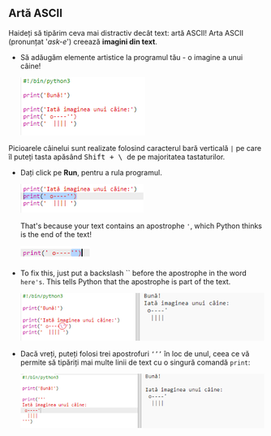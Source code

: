## Artă ASCII

Haideți să tipărim ceva mai distractiv decât text: artă ASCII! Arta ASCII (pronunțat '*ask-e*') creează **imagini din text**.

+ Să adăugăm elemente artistice la programul tău - o imagine a unui câine!
    
    ![captură de ecran](images/me-dog.png)

Picioarele câinelui sunt realizate folosind caracterul bară verticală `|` pe care îl puteți tasta apăsând <kbd>Shift + \ </kbd> de pe majoritatea tastaturilor.

+ Dați click pe **Run**, pentru a rula programul.
    
    ![captură de ecran](images/me-dog-bug.png)
    
    That's because your text contains an apostrophe `'`, which Python thinks is the end of the text!
    
    ![captură de ecran](images/me-dog-quote.png)

+ To fix this, just put a backslash `` before the apostrophe in the word `here's`. This tells Python that the apostrophe is part of the text.
    
    ![captură de ecran](images/me-dog-bug-fix.png)

+ Dacă vreți, puteți folosi trei apostrofuri `‘’’` în loc de unul, ceea ce vă permite să tipăriți mai multe linii de text cu o singură comandă `print`:
    
    ![captură de ecran](images/me-dog-triple-quote.png)